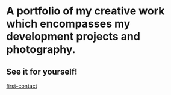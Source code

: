 # A portfolio of my creative work which encompasses my development projects and photography.

## See it for yourself!
[first-contact](https://kristyeley.com)